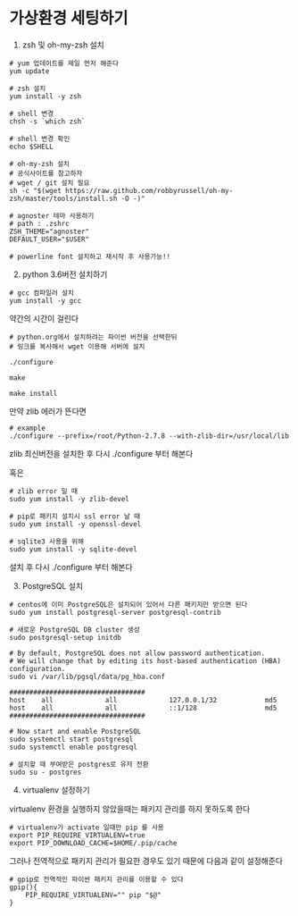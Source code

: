 # 가상환경 세팅하기

1. zsh 및 oh-my-zsh 설치

~~~shell
# yum 업데이트를 제일 먼저 해준다
yum update

# zsh 설치
yum install -y zsh

# shell 변경
chsh -s `which zsh`

# shell 변경 확인
echo $SHELL

# oh-my-zsh 설치
# 공식사이트를 참고하자
# wget / git 설치 필요
sh -c "$(wget https://raw.github.com/robbyrussell/oh-my-zsh/master/tools/install.sh -O -)"

# agnoster 테마 사용하기
# path : .zshrc 
ZSH_THEME="agnoster"
DEFAULT_USER="$USER"

# powerline font 설치하고 재시작 후 사용가능!!
~~~



2. python 3.6버전 설치하기

~~~shell
# gcc 컴파일러 설치
yum install -y gcc
~~~

약간의 시간이 걸린다

~~~shell
# python.org에서 설치하려는 파이썬 버전을 선택한뒤
# 링크를 복사해서 wget 이용해 서버에 설치
~~~

~~~shell
./configure
~~~

~~~shell
make
~~~

~~~shell
make install
~~~

만약 zlib 에러가 뜬다면

~~~shell
# example
./configure --prefix=/root/Python-2.7.8 --with-zlib-dir=/usr/local/lib
~~~

zlib 최신버전을 설치한 후 다시 ./configure 부터 해본다

혹은

~~~shell
# zlib error 일 때
sudo yum install -y zlib-devel

# pip로 패키지 설치시 ssl error 날 때
sudo yum install -y openssl-devel

# sqlite3 사용을 위해
sudo yum install -y sqlite-devel
~~~

설치 후 다시 ./configure 부터 해본다



3. PostgreSQL 설치

~~~shell
# centos에 이미 PostgreSQL은 설치되어 있어서 다른 패키지만 받으면 된다
sudo yum install postgresql-server postgresql-contrib

# 새로운 PostgreSQL DB cluster 생성
sudo postgresql-setup initdb

# By default, PostgreSQL does not allow password authentication.
# We will change that by editing its host-based authentication (HBA) configuration.
sudo vi /var/lib/pgsql/data/pg_hba.conf

##################################
host    all             all             127.0.0.1/32            md5
host    all             all             ::1/128                 md5
##################################

# Now start and enable PostgreSQL
sudo systemctl start postgresql
sudo systemctl enable postgresql

# 설치할 때 부여받은 postgres로 유저 전환
sudo su - postgres
~~~

4. virtualenv 설정하기

virtualenv 환경을 실행하지 않았을때는 패키지 관리를 하지 못하도록 한다

~~~shell
# virtualenv가 activate 일때만 pip 를 사용
export PIP_REQUIRE_VIRTUALENV=true
export PIP_DOWNLOAD_CACHE=$HOME/.pip/cache
~~~

그러나 전역적으로 패키지 관리가 필요한 경우도 있기 때문에 다음과 같이 설정해준다

~~~shell
# gpip로 전역적인 파이썬 패키지 관리를 이용할 수 있다
gpip(){
    PIP_REQUIRE_VIRTUALENV="" pip "$@"
}
~~~


